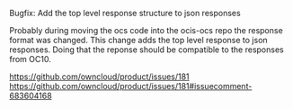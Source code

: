 Bugfix: Add the top level response structure to json responses 

Probably during moving the ocs code into the ocis-ocs repo the response format was changed.
This change adds the top level response to json responses. Doing that the reponse should be compatible to the responses from OC10.

<https://github.com/owncloud/product/issues/181>
<https://github.com/owncloud/product/issues/181#issuecomment-683604168>
